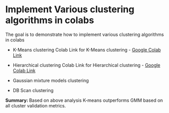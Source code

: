 
# Implement Various clustering algorithms in colabs

The goal is to demonstrate how to implement various clustering algorithms in colabs

- K-Means clustering
  Colab Link for K-Means clustering - <a href="https://colab.research.google.com/drive/1t_DOppGjsTrv1bNdseb3NC67O3bj1pUL?usp=sharing">Google Colab Link</a>

- Hierarchical clustering 
  Colab Link for Hierarchical clustering - <a href="https://colab.research.google.com/drive/1xBvgET4utKxSMmxewA85zgCJZa3pb9AY?usp=sharing">Google Colab Link</a>
- Gaussian mixture models clustering
- DB Scan clustering

<b> Summary: </b>
Based on above analysis K-means outperforms GMM based on all cluster validation metrics. 
